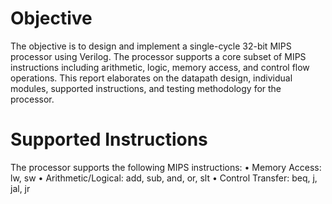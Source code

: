 # Objective
The objective is to design and implement a single-cycle 32-bit MIPS processor using Verilog. The processor supports a core subset of MIPS instructions including arithmetic, logic, memory access, and control flow operations. This report elaborates on the datapath design, individual modules, supported instructions, and testing methodology for the processor.

# Supported Instructions

The processor supports the following MIPS instructions: 
• Memory Access: lw, sw
• Arithmetic/Logical: add, sub, and, or, slt
• Control Transfer: beq, j, jal, jr

